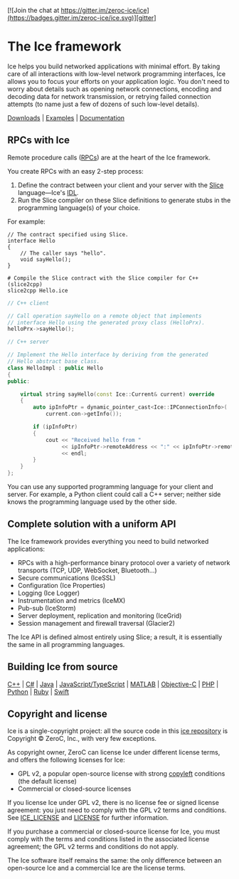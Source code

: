 [![Join the chat at https://gitter.im/zeroc-ice/ice](https://badges.gitter.im/zeroc-ice/ice.svg)][gitter]

# The Ice framework

Ice helps you build networked applications with minimal effort. By taking care of all interactions with low-level
network programming interfaces, Ice allows you to focus your efforts on your application logic. You don't need to
worry about details such as opening network connections, encoding and decoding data for network transmission,
or retrying failed connection attempts (to name just a few of dozens of such low-level details).

[Downloads][downloads] | [Examples][examples] | [Documentation][docs]

## RPCs with Ice

Remote procedure calls ([RPCs][rpcs]) are at the heart of the Ice framework.

You create RPCs with an easy 2-step process:
1. Define the contract between your client and your server with the [Slice][slice] language—Ice's [IDL][idl].
2. Run the Slice compiler on these Slice definitions to generate stubs in the programming language(s) of your choice.

For example:

```slice
// The contract specified using Slice.
interface Hello
{
    // The caller says "hello".
    void sayHello();
}
```

```shell
# Compile the Slice contract with the Slice compiler for C++ (slice2cpp)
slice2cpp Hello.ice
```

```c++
// C++ client

// Call operation sayHello on a remote object that implements
// interface Hello using the generated proxy class (HelloPrx).
helloPrx->sayHello();
```

```c++
// C++ server

// Implement the Hello interface by deriving from the generated
// Hello abstract base class.
class HelloImpl : public Hello
{
public:

    virtual string sayHello(const Ice::Current& current) override
    {
        auto ipInfoPtr = dynamic_pointer_cast<Ice::IPConnectionInfo>(
            current.con->getInfo());

        if (ipInfoPtr)
        {
            cout << "Received hello from "
                 << ipInfoPtr->remoteAddress << ":" << ipInfoPtr->remotePort
                 << endl;
        }
    }
};
```

You can use any supported programming language for your client and server. For example, a Python client could call a C++
server; neither side knows the programming language used by the other side.

## Complete solution with a uniform API

The Ice framework provides everything you need to build networked applications:
- RPCs with a high-performance binary protocol over a variety of network transports (TCP, UDP, WebSocket, Bluetooth...)
- Secure communications (IceSSL)
- Configuration (Ice Properties)
- Logging (Ice Logger)
- Instrumentation and metrics (IceMX)
- Pub-sub (IceStorm)
- Server deployment, replication and monitoring (IceGrid)
- Session management and firewall traversal (Glacier2)

The Ice API is defined almost entirely using Slice; a result, it is essentially the same in all programming languages.

## Building Ice from source

[C++](cpp) | [C#](csharp) | [Java](java) | [JavaScript/TypeScript](js) | [MATLAB](matlab) | [Objective-C](objective-c) | [PHP](php) | [Python](python) | [Ruby](ruby) | [Swift](swift)

## Copyright and license

Ice is a single-copyright project: all the source code in this [ice repository][ice-repo] is
Copyright &copy; ZeroC, Inc., with very few exceptions.

As copyright owner, ZeroC can license Ice under different license terms, and offers the following licenses for Ice:
- GPL v2, a popular open-source license with strong [copyleft][copyleft] conditions (the default license)
- Commercial or closed-source licenses

If you license Ice under GPL v2, there is no license fee or signed license agreement: you just need to comply with the
GPL v2 terms and conditions. See [ICE_LICENSE](ICE_LICENSE) and [LICENSE](LICENSE) for further information.

If you purchase a commercial or closed-source license for Ice, you must comply with the terms and conditions listed in
the associated license agreement; the GPL v2 terms and conditions do not apply.

The Ice software itself remains the same: the only difference between an open-source Ice and a commercial Ice are the
license terms.

[copyleft]: https://en.wikipedia.org/wiki/Copyleft
[docs]: https://doc.zeroc.com/ice/3.7
[downloads]: https://zeroc.com/downloads/ice
[examples]: https://github.com/zeroc-ice/ice-demos
[gitter]: https://gitter.im/zeroc-ice/ice?utm_source=badge&utm_medium=badge&utm_campaign=pr-badge&utm_content=badge
[ice-repo]: https://github.com/zeroc-ice/ice
[idl]: https://en.wikipedia.org/wiki/Interface_description_language
[rpcs]: https://en.wikipedia.org/wiki/Remote_procedure_call
[slice]: https://doc.zeroc.com/ice/3.7/the-slice-language
